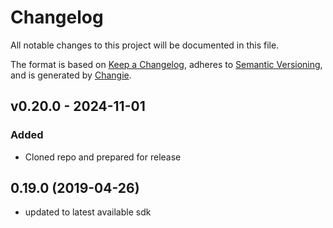 # Changelog
All notable changes to this project will be documented in this file.

The format is based on [Keep a Changelog](https://keepachangelog.com/en/1.0.0/),
adheres to [Semantic Versioning](https://semver.org/spec/v2.0.0.html),
and is generated by [Changie](https://github.com/miniscruff/changie).


## v0.20.0 - 2024-11-01
### Added
* Cloned repo and prepared for release

## 0.19.0 (2019-04-26)

 - updated to latest available sdk
